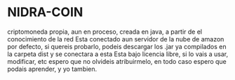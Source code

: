 # NIDRA-COIN
criptomoneda propia, aun en proceso, creada en java, a partir de el conocimiento de la red
Esta conectado aun servidor de la nube de amazon por defecto, si quereis probarlo, podeis descargar los .jar ya compilados en la carpeta dist y se conectara a esta
Esta bajo licencia libre, si lo vais a usar, modificar, etc espero que no olvideis atribuirmelo, en todo caso espero que podais aprender, y yo tambien.
